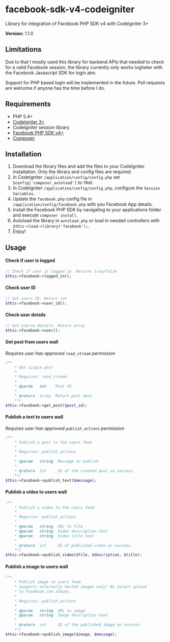 # facebook-sdk-v4-codeigniter
Library for integration of Facebook PHP SDK v4 with CodeIgniter 3+

**Version:** 1.1.0

## Limitations
Due to that I mostly used this library for backend APIs that needed to check for a valid Facebook session, the library currently only works togheter with the Facebook Javascript SDK for login atm.

Support for PHP based login will be implemented in the future. Pull requests are welcome if anyone has the time before I do.

## Requirements
- PHP 5.4+
- [CodeIgniter 3+](http://www.codeigniter.com/)
- CodeIgniter session library
- [Facebook PHP SDK v4+](https://packagist.org/packages/facebook/php-sdk-v4)
- [Composer](https://getcomposer.org/)

## Installation
1. Download the library files and add the files to your CodeIgniter installation. Only the library and config files are required.
1. In CodeIgniter `/application/config/config.php` set `$config['composer_autoload']` to `TRUE`.
2. In CodeIgniter `/application/config/config.php`, configure the `Session Variables`.
3. Update the `facebook.php` config file in `/application/config/facebook.php` with you Facebook App details.
4. Install the Facebook PHP SDK by navigating to your applications folder and execute `composer install`.
6. Autoload the library in `autoload.php` or load in needed controllers with `$this->load->library('facebook');`.
5. Enjoy!

## Usage

#### Check if user is logged
```php
// Check if user is logged in. Returns true/false
$this->facebook->logged_in();
```

#### Check user ID
```php
// Get users ID. Return int
$this->facebook->user_id();
```

#### Check user details
```php
// Get userse details. Return array
$this->facebook->user();
```

#### Get post from users wall
*Requires user has approved `read_stream` permission*
```php
/**
    * Get single post
    *
    * Requires: read_stream
    *
    * @param   int    Post ID
    *
    * @return  array  Return post data
    **/
$this->facebook->get_post($post_id);
```

#### Publish a text to users wall
*Requires user has approved `publish_actions` permission*
```php
/**
    * Publish a post to the users feed
    *
    * Requires: publish_actions
    *
    * @param   string  Message to publish
    *
    * @return  int     ID of the created post on success
    **/
$this->facebook->publish_text($message);
```

#### Publish a video to users wall
```php
/**
    * Publish a video to the users feed
    *
    * Requires: publish_actions
    *
    * @param   string  URL to file
    * @param   string  Video description text
    * @param   string  Video title text
    *
    * @return  int     ID of published video on success
    **/
$this->facebook->publish_video($file, $description, $title);
```

#### Publish a image to users wall
```php
/**
    * Publish image to users feed
    * Supports externally hosted images only! No direct upload
    * to Facebook.com albums.
    *
    * Requires: publish_actions
    *
    * @param   string  URL to image
    * @param   string  Image description text
    *
    * @return  int     ID of the published image on success
    **/
$this->facebook->publish_image($image, $message);
```

